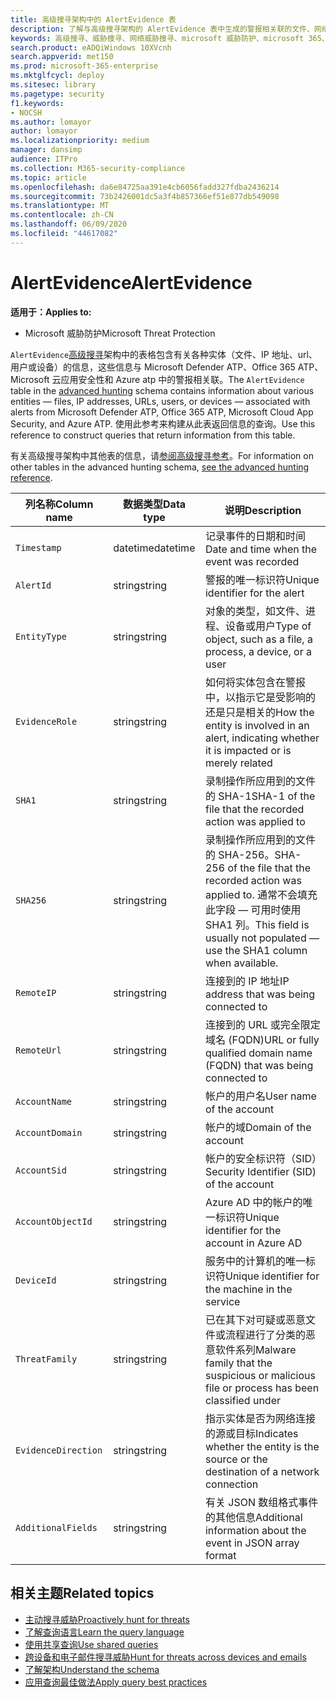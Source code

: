 ```yaml
---
title: 高级搜寻架构中的 AlertEvidence 表
description: 了解与高级搜寻架构的 AlertEvidence 表中生成的警报相关联的文件、网络地址、用户或设备信息
keywords: 高级搜寻、威胁搜寻、网络威胁搜寻、microsoft 威胁防护、microsoft 365、mtp、m365、搜索、查询、遥测、架构参考、kusto、表、列、数据类型、说明、AlertInfo、设备、实体、证据、文件、IP 地址、设备、计算机、用户、帐户
search.product: eADQiWindows 10XVcnh
search.appverid: met150
ms.prod: microsoft-365-enterprise
ms.mktglfcycl: deploy
ms.sitesec: library
ms.pagetype: security
f1.keywords:
- NOCSH
ms.author: lomayor
author: lomayor
ms.localizationpriority: medium
manager: dansimp
audience: ITPro
ms.collection: M365-security-compliance
ms.topic: article
ms.openlocfilehash: da6e84725aa391e4cb6056fadd327fdba2436214
ms.sourcegitcommit: 73b2426001dc5a3f4b857366ef51e877db549098
ms.translationtype: MT
ms.contentlocale: zh-CN
ms.lasthandoff: 06/09/2020
ms.locfileid: "44617082"
---
```

# <a name="alertevidence"></a><span data-ttu-id="a286b-104">AlertEvidence</span><span class="sxs-lookup"><span data-stu-id="a286b-104">AlertEvidence</span></span>

<span data-ttu-id="a286b-105">**适用于：**</span><span class="sxs-lookup"><span data-stu-id="a286b-105">**Applies to:**</span></span>
- <span data-ttu-id="a286b-106">Microsoft 威胁防护</span><span class="sxs-lookup"><span data-stu-id="a286b-106">Microsoft Threat Protection</span></span>

<span data-ttu-id="a286b-107">`AlertEvidence`[高级搜寻](advanced-hunting-overview.md)架构中的表格包含有关各种实体（文件、IP 地址、url、用户或设备）的信息，这些信息与 Microsoft Defender ATP、Office 365 ATP、Microsoft 云应用安全性和 Azure atp 中的警报相关联。</span><span class="sxs-lookup"><span data-stu-id="a286b-107">The `AlertEvidence` table in the [advanced hunting](advanced-hunting-overview.md) schema contains information about various entities — files, IP addresses, URLs, users, or devices — associated with alerts from Microsoft Defender ATP, Office 365 ATP, Microsoft Cloud App Security, and Azure ATP.</span></span> <span data-ttu-id="a286b-108">使用此参考来构建从此表返回信息的查询。</span><span class="sxs-lookup"><span data-stu-id="a286b-108">Use this reference to construct queries that return information from this table.</span></span>

<span data-ttu-id="a286b-109">有关高级搜寻架构中其他表的信息，请[参阅高级搜寻参考](advanced-hunting-schema-tables.md)。</span><span class="sxs-lookup"><span data-stu-id="a286b-109">For information on other tables in the advanced hunting schema, [see the advanced hunting reference](advanced-hunting-schema-tables.md).</span></span>

| <span data-ttu-id="a286b-110">列名称</span><span class="sxs-lookup"><span data-stu-id="a286b-110">Column name</span></span> | <span data-ttu-id="a286b-111">数据类型</span><span class="sxs-lookup"><span data-stu-id="a286b-111">Data type</span></span> | <span data-ttu-id="a286b-112">说明</span><span class="sxs-lookup"><span data-stu-id="a286b-112">Description</span></span> |
|-------------|-----------|-------------|
| `Timestamp` | <span data-ttu-id="a286b-113">datetime</span><span class="sxs-lookup"><span data-stu-id="a286b-113">datetime</span></span> | <span data-ttu-id="a286b-114">记录事件的日期和时间</span><span class="sxs-lookup"><span data-stu-id="a286b-114">Date and time when the event was recorded</span></span> |
| `AlertId` | <span data-ttu-id="a286b-115">string</span><span class="sxs-lookup"><span data-stu-id="a286b-115">string</span></span> | <span data-ttu-id="a286b-116">警报的唯一标识符</span><span class="sxs-lookup"><span data-stu-id="a286b-116">Unique identifier for the alert</span></span> |
| `EntityType` | <span data-ttu-id="a286b-117">string</span><span class="sxs-lookup"><span data-stu-id="a286b-117">string</span></span> | <span data-ttu-id="a286b-118">对象的类型，如文件、进程、设备或用户</span><span class="sxs-lookup"><span data-stu-id="a286b-118">Type of object, such as a file, a process, a device, or a user</span></span> |
| `EvidenceRole` | <span data-ttu-id="a286b-119">string</span><span class="sxs-lookup"><span data-stu-id="a286b-119">string</span></span> | <span data-ttu-id="a286b-120">如何将实体包含在警报中，以指示它是受影响的还是只是相关的</span><span class="sxs-lookup"><span data-stu-id="a286b-120">How the entity is involved in an alert, indicating whether it is impacted or is merely related</span></span> |
| `SHA1` | <span data-ttu-id="a286b-121">string</span><span class="sxs-lookup"><span data-stu-id="a286b-121">string</span></span> | <span data-ttu-id="a286b-122">录制操作所应用到的文件的 SHA-1</span><span class="sxs-lookup"><span data-stu-id="a286b-122">SHA-1 of the file that the recorded action was applied to</span></span> |
| `SHA256` | <span data-ttu-id="a286b-123">string</span><span class="sxs-lookup"><span data-stu-id="a286b-123">string</span></span> | <span data-ttu-id="a286b-124">录制操作所应用到的文件的 SHA-256。</span><span class="sxs-lookup"><span data-stu-id="a286b-124">SHA-256 of the file that the recorded action was applied to.</span></span> <span data-ttu-id="a286b-125">通常不会填充此字段 — 可用时使用 SHA1 列。</span><span class="sxs-lookup"><span data-stu-id="a286b-125">This field is usually not populated — use the SHA1 column when available.</span></span> |
| `RemoteIP` | <span data-ttu-id="a286b-126">string</span><span class="sxs-lookup"><span data-stu-id="a286b-126">string</span></span> | <span data-ttu-id="a286b-127">连接到的 IP 地址</span><span class="sxs-lookup"><span data-stu-id="a286b-127">IP address that was being connected to</span></span> |
| `RemoteUrl` | <span data-ttu-id="a286b-128">string</span><span class="sxs-lookup"><span data-stu-id="a286b-128">string</span></span> | <span data-ttu-id="a286b-129">连接到的 URL 或完全限定域名 (FQDN)</span><span class="sxs-lookup"><span data-stu-id="a286b-129">URL or fully qualified domain name (FQDN) that was being connected to</span></span> |
| `AccountName` | <span data-ttu-id="a286b-130">string</span><span class="sxs-lookup"><span data-stu-id="a286b-130">string</span></span> | <span data-ttu-id="a286b-131">帐户的用户名</span><span class="sxs-lookup"><span data-stu-id="a286b-131">User name of the account</span></span> |
| `AccountDomain` | <span data-ttu-id="a286b-132">string</span><span class="sxs-lookup"><span data-stu-id="a286b-132">string</span></span> | <span data-ttu-id="a286b-133">帐户的域</span><span class="sxs-lookup"><span data-stu-id="a286b-133">Domain of the account</span></span> |
| `AccountSid` | <span data-ttu-id="a286b-134">string</span><span class="sxs-lookup"><span data-stu-id="a286b-134">string</span></span> | <span data-ttu-id="a286b-135">帐户的安全标识符（SID）</span><span class="sxs-lookup"><span data-stu-id="a286b-135">Security Identifier (SID) of the account</span></span> |
| `AccountObjectId` | <span data-ttu-id="a286b-136">string</span><span class="sxs-lookup"><span data-stu-id="a286b-136">string</span></span> | <span data-ttu-id="a286b-137">Azure AD 中的帐户的唯一标识符</span><span class="sxs-lookup"><span data-stu-id="a286b-137">Unique identifier for the account in Azure AD</span></span> |
| `DeviceId` | <span data-ttu-id="a286b-138">string</span><span class="sxs-lookup"><span data-stu-id="a286b-138">string</span></span> | <span data-ttu-id="a286b-139">服务中的计算机的唯一标识符</span><span class="sxs-lookup"><span data-stu-id="a286b-139">Unique identifier for the machine in the service</span></span> |
| `ThreatFamily` | <span data-ttu-id="a286b-140">string</span><span class="sxs-lookup"><span data-stu-id="a286b-140">string</span></span> | <span data-ttu-id="a286b-141">已在其下对可疑或恶意文件或流程进行了分类的恶意软件系列</span><span class="sxs-lookup"><span data-stu-id="a286b-141">Malware family that the suspicious or malicious file or process has been classified under</span></span> |
| `EvidenceDirection` | <span data-ttu-id="a286b-142">string</span><span class="sxs-lookup"><span data-stu-id="a286b-142">string</span></span> | <span data-ttu-id="a286b-143">指示实体是否为网络连接的源或目标</span><span class="sxs-lookup"><span data-stu-id="a286b-143">Indicates whether the entity is the source or the destination of a network connection</span></span> |
| `AdditionalFields` | <span data-ttu-id="a286b-144">string</span><span class="sxs-lookup"><span data-stu-id="a286b-144">string</span></span> | <span data-ttu-id="a286b-145">有关 JSON 数组格式事件的其他信息</span><span class="sxs-lookup"><span data-stu-id="a286b-145">Additional information about the event in JSON array format</span></span> |

## <a name="related-topics"></a><span data-ttu-id="a286b-146">相关主题</span><span class="sxs-lookup"><span data-stu-id="a286b-146">Related topics</span></span>
- [<span data-ttu-id="a286b-147">主动搜寻威胁</span><span class="sxs-lookup"><span data-stu-id="a286b-147">Proactively hunt for threats</span></span>](advanced-hunting-overview.md)
- [<span data-ttu-id="a286b-148">了解查询语言</span><span class="sxs-lookup"><span data-stu-id="a286b-148">Learn the query language</span></span>](advanced-hunting-query-language.md)
- [<span data-ttu-id="a286b-149">使用共享查询</span><span class="sxs-lookup"><span data-stu-id="a286b-149">Use shared queries</span></span>](advanced-hunting-shared-queries.md)
- [<span data-ttu-id="a286b-150">跨设备和电子邮件搜寻威胁</span><span class="sxs-lookup"><span data-stu-id="a286b-150">Hunt for threats across devices and emails</span></span>](advanced-hunting-query-emails-devices.md)
- [<span data-ttu-id="a286b-151">了解架构</span><span class="sxs-lookup"><span data-stu-id="a286b-151">Understand the schema</span></span>](advanced-hunting-schema-tables.md)
- [<span data-ttu-id="a286b-152">应用查询最佳做法</span><span class="sxs-lookup"><span data-stu-id="a286b-152">Apply query best practices</span></span>](advanced-hunting-best-practices.md)
